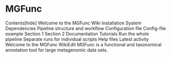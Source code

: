 MGFunc
======

Contents[hide] Welcome to the MGFunc Wiki Installation System Dependencies Pipeline structure and workflow Configuration file Config-file example Section 1 Section 2 Documentation Tutorials Run the whole pipeline Separate runs for individual scripts Help files Latest activity Welcome to the MGFunc WikiEdit MGFunc is a functional and taxonomical annotation tool for large metagenomic data sets.
